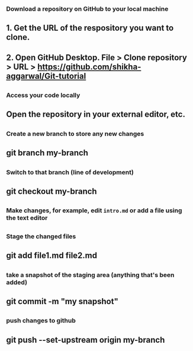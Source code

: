 
### Download a repository on GitHub to your local machine
## 1. Get the URL of the respository you want to clone.
## 2. Open GitHub Desktop. File > Clone repository > URL > https://github.com/shikha-aggarwal/Git-tutorial
##
### Access your code locally
## Open the repository in your external editor, etc.
##
### Create a new branch to store any new changes
## git branch my-branch
##
### Switch to that branch (line of development)
## git checkout my-branch
##
### Make changes, for example, edit `intro.md` or add a file using the text editor
##
### Stage the changed files
## git add file1.md file2.md
##
### take a snapshot of the staging area (anything that's been added)
## git commit -m "my snapshot"
##
### push changes to github
## git push --set-upstream origin my-branch
